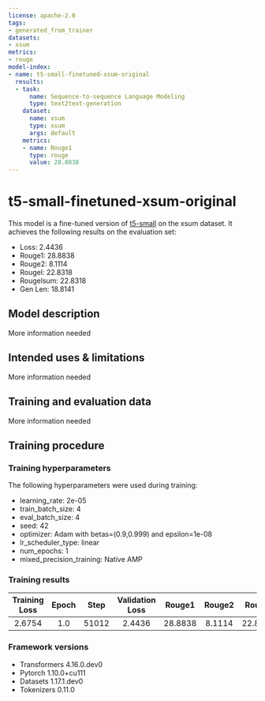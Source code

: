 ```yaml
---
license: apache-2.0
tags:
- generated_from_trainer
datasets:
- xsum
metrics:
- rouge
model-index:
- name: t5-small-finetuned-xsum-original
  results:
  - task:
      name: Sequence-to-sequence Language Modeling
      type: text2text-generation
    dataset:
      name: xsum
      type: xsum
      args: default
    metrics:
    - name: Rouge1
      type: rouge
      value: 28.8838
---
```


<!-- This model card has been generated automatically according to the information the Trainer had access to. You
should probably proofread and complete it, then remove this comment. -->

# t5-small-finetuned-xsum-original

This model is a fine-tuned version of [t5-small](https://huggingface.co/t5-small) on the xsum dataset.
It achieves the following results on the evaluation set:
- Loss: 2.4436
- Rouge1: 28.8838
- Rouge2: 8.1114
- Rougel: 22.8318
- Rougelsum: 22.8318
- Gen Len: 18.8141

## Model description

More information needed

## Intended uses & limitations

More information needed

## Training and evaluation data

More information needed

## Training procedure

### Training hyperparameters

The following hyperparameters were used during training:
- learning_rate: 2e-05
- train_batch_size: 4
- eval_batch_size: 4
- seed: 42
- optimizer: Adam with betas=(0.9,0.999) and epsilon=1e-08
- lr_scheduler_type: linear
- num_epochs: 1
- mixed_precision_training: Native AMP

### Training results

| Training Loss | Epoch | Step  | Validation Loss | Rouge1  | Rouge2 | Rougel  | Rougelsum | Gen Len |
|:-------------:|:-----:|:-----:|:---------------:|:-------:|:------:|:-------:|:---------:|:-------:|
| 2.6754        | 1.0   | 51012 | 2.4436          | 28.8838 | 8.1114 | 22.8318 | 22.8318   | 18.8141 |


### Framework versions

- Transformers 4.16.0.dev0
- Pytorch 1.10.0+cu111
- Datasets 1.17.1.dev0
- Tokenizers 0.11.0
